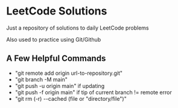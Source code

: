 # LeetCode Solutions
<p>Just a repository of solutions to daily LeetCode problems</p>
<p>Also used to practice using Git/Github</p>

<h2>A Few Helpful Commands</h2>

<ul>
  <li>"git remote add origin url-to-repository.git"</li>

  <li>"git branch -M main"</li>

  <li>"git push -u origin main" if updating</li>

  <li>"git push -f origin main" if tip of current branch != remote error</li>

  <li>"git rm (-r) --cached (file or "directory/file")"</li>
</ul>
